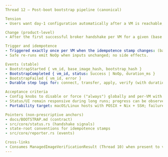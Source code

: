 ```yaml
---
Thread 12 — Post-boot bootstrap pipeline (canonical)

Tension
- Users want day-1 configuration automatically after a VM is reachable; doing this manually is slow and error-prone.

Change (product-level)
- After the first successful broker handshake per VM for a given (base image hash, bootstrap artifact hash), apply a host-provided bootstrap (e.g., Nix flake) idempotently over SSH.

Trigger and idempotence
- Triggered exactly once per VM when the idempotence stamp changes: (base_image_hash, bootstrap_artifact_hash).
- Safe re-runs emit NoOp when inputs unchanged; no side effects.

Events (stable)
- BootstrapStarted { vm_id, base_image_hash, bootstrap_hash }
- BootstrapCompleted { vm_id, status: Success | NoOp, duration_ms }
- BootstrapFailed { vm_id, error }
- Durable step logs for: connect, transfer, apply, verify (with durations)

Acceptance criteria
- Config knobs to disable or force ("always") globally and per-VM with safe defaults.
- Status/UI remain responsive during long runs; progress can be observed via events/logs.
- Portability target: macOS/Linux hosts with POSIX + Nix + SSH; failure modes are reported cleanly via events and exit codes.

Pointers (non-prescriptive anchors)
- docs/BOOTSTRAP.md (contract)
- src/core/status.rs (handshake signals)
- state-root conventions for idempotence stamps
- src/core/reporter.rs (events)

Cross-links
- Consumes ManagedImageVerificationResult (Thread 10) when present to validate inputs.
---
```


